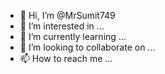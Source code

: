 - 👋 Hi, I’m @MrSumit749
- 👀 I’m interested in ...
- 🌱 I’m currently learning ...
- 💞️ I’m looking to collaborate on ...
- 📫 How to reach me ...

<!---
MrSumit749/MrSumit749 is a ✨ special ✨ repository because its `README.md` (this file) appears on your GitHub profile.
You can click the Preview link to take a look at your changes.
--->
